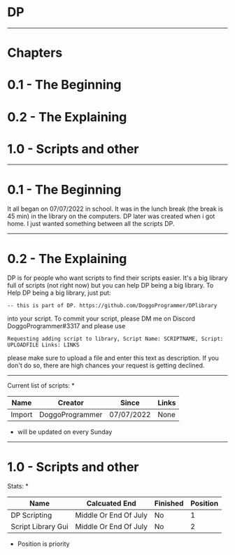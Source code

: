 # DP

-----------------------------------------

# Chapters

# 0.1 - The Beginning
# 0.2 - The Explaining
# 1.0 - Scripts and other

-----------------------------------------

# 0.1 - The Beginning

It all began on 07/07/2022 in school. It was in the lunch break (the break is 45 min) in the library on the computers.
DP later was created when i got home. I just wanted something between all the scripts DP.

-----------------------------------------

# 0.2 - The Explaining

DP is for people who want scripts to find their scripts easier. It's a big library full of scripts (not right now) but you can help DP being a big library.
To Help DP being a big library, just put:

```
-- this is part of DP. https://github.com/DoggoProgrammer/DPlibrary
```
into your script. To commit your script, please DM me on Discord DoggoProgrammer#3317 and please use 
```
Requesting adding script to library, Script Name: SCRIPTNAME, Script: UPLOADFILE Links: LINKS
```
please make sure to upload a file and enter this text as description. If you don't do so, there are high chances your request is getting declined.

-----------------------------------------

Current list of scripts: *

| Name | Creator | Since | Links |
| --- | --- | --- | --- |
| Import | DoggoProgrammer | 07/07/2022 | None |

* will be updated on every Sunday

-----------------------------------------

# 1.0 - Scripts and other

Stats: *

| Name | Calcuated End | Finished | Position |
| --- | --- | --- | --- |
| DP Scripting | Middle Or End Of July | No | 1
| Script Library Gui | Middle Or End Of July| No | 2




* Position is priority




